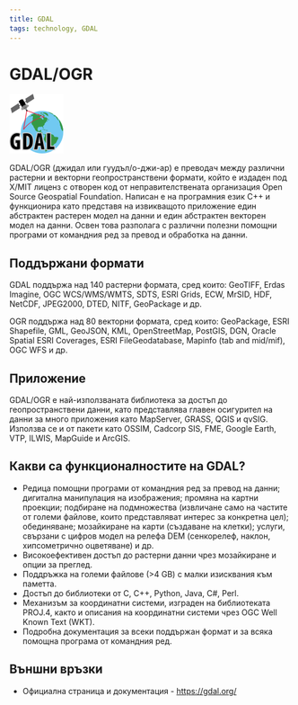 ```yaml
---
title: GDAL
tags: technology, GDAL
---
```


# GDAL/OGR

![GDAL лого](./img/gdal_logo.png)

GDAL/OGR (джидал или гуудъл/о-джи-ар) e преводач между различни растерни и векторни геопространствени формати, който е издаден под X/MIT лиценз с отворен код от неправителствената организация Open Source Geospatial Foundation. Написан е на програмния език C++ и функционира като представя на извикващото приложение един абстрактен растерен модел на данни и един абстрактен векторен модел на данни. Освен това разполага с различни полезни помощни програми от командния ред за превод и обработка на данни.

## Поддържани формати

GDAL поддържа над 140 растерни формата, сред които: GeoTIFF, Erdas Imagine, OGC WCS/WMS/WMTS, SDTS, ESRI Grids, ECW, MrSID, HDF, NetCDF, JPEG2000, DTED, NITF, GeoPackage и др.

OGR поддържа над 80 векторни формата, сред които: GeoPackage, ESRI Shapefile, GML, GeoJSON, KML, OpenStreetMap, PostGIS, DGN, Oracle Spatial ESRI Coverages, ESRI FileGeodatabase, Mapinfo (tab and mid/mif), OGC WFS и др.

## Приложение

GDAL/OGR е най-използваната библиотека за достъп до геопространствени данни, като представлява главен осигурител на данни за много приложения като MapServer, GRASS, QGIS и qvSIG. Използва се и от пакети като OSSIM, Cadcorp SIS, FME, Google Earth, VTP, ILWIS, MapGuide и ArcGIS.

## Какви са функционалностите на GDAL?

- Редица помощни програми от командния ред за превод на данни; дигитална манипулация на изображения; промяна на картни проекции; подбиране на подмножества (извличане само на частите от големи файлове, които представляват интерес за конкретна цел); обединяване; мозайкиране на карти (създаване на клетки); услуги, свързани с цифров модел на релефа DEM (сенкорелеф, наклон, хипсометрично оцветяване) и др.
- Високоефективен достъп до растерни данни чрез мозайкиране и опции за преглед.
- Поддръжка на големи файлове (>4 GB) с малки изисквания към паметта.
- Достъп до библиотеки от C, C++, Python, Java, C#, Perl.
- Механизъм за координатни системи, изграден на библиотеката PROJ.4, както и описания на координатни системи чрез OGC Well Known Text (WKT).
- Подробна документация за всеки поддържан формат и за всяка помощна програма от командния ред.

## Външни връзки

- Официална страница и документация - https://gdal.org/
